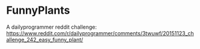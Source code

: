 # FunnyPlants
A dailyprogrammer reddit challenge: https://www.reddit.com/r/dailyprogrammer/comments/3twuwf/20151123_challenge_242_easy_funny_plant/
